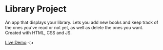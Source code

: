 # Library Project

An app that displays your library. Lets you add new books and keep track of the ones you've read or not yet, as well as delete the ones you want.
Created with HTML, CSS and JS.

[Live Demo](https://isinavarro.github.io/odin-Library/) :point_left:
